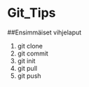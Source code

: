 # Git_Tips



##Ensimmäiset vihjelaput
1. git clone
2. git commit
3. git init
4. git pull
5. git push

